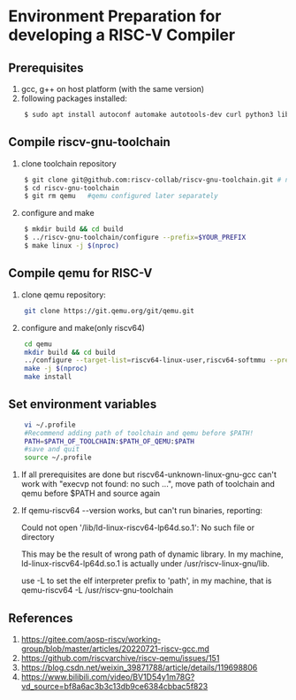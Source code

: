 # Environment Preparation for developing a RISC-V Compiler

## Prerequisites
1. gcc, g++ on host platform (with the same version)
2. following packages installed:
```bash
    $ sudo apt install autoconf automake autotools-dev curl python3 libmpc-dev libmpfr-dev libgmp-dev gawk build-essential bison flex texinfo gperf libtool patchutils bc zlib1g-dev libexpat-dev #maybe libexpat1-dev
```
## Compile riscv-gnu-toolchain
1. clone toolchain repository
```bash
    $ git clone git@github.com:riscv-collab/riscv-gnu-toolchain.git # no need to add --recursive before clone 
    $ cd riscv-gnu-toolchain
    $ git rm qemu   #qemu configured later separately
```
2. configure and make
```bash
    $ mkdir build && cd build
    $ ../riscv-gnu-toolchain/configure --prefix=$YOUR_PREFIX
    $ make linux -j $(nproc)
```


## Compile qemu for RISC-V
1. clone qemu repository:
```bash
    git clone https://git.qemu.org/git/qemu.git
```
2. configure and make(only riscv64)
```bash
    cd qemu
    mkdir build && cd build
    ../configure --target-list=riscv64-linux-user,riscv64-softmmu --prefix=$YOUR_PREFIX
    make -j $(nproc)
    make install
```
## Set environment variables
```bash
    vi ~/.profile
    #Recommend adding path of toolchain and qemu before $PATH!
    PATH=$PATH_OF_TOOLCHAIN:$PATH_OF_QEMU:$PATH
    #save and quit
    source ~/.profile
```
1. If all prerequisites are done but riscv64-unknown-linux-gnu-gcc can't work with "execvp not found: no such ...", move path of toolchain and qemu before $PATH and source again
2. If qemu-riscv64 --version works, but can't run binaries, reporting:

    Could not open '/lib/ld-linux-riscv64-lp64d.so.1': No such file or directory

    This may be the result of wrong path of dynamic library. In my machine, ld-linux-riscv64-lp64d.so.1 is actually under /usr/riscv-linux-gnu/lib.

    use -L  to set the elf interpreter prefix to 'path', in my machine, that is qemu-riscv64 -L /usr/riscv-gnu-toolchain 
## References
1. https://gitee.com/aosp-riscv/working-group/blob/master/articles/20220721-riscv-gcc.md
2. https://github.com/riscvarchive/riscv-qemu/issues/151
3. https://blog.csdn.net/weixin_39871788/article/details/119698806
4. https://www.bilibili.com/video/BV1D54y1m78G?vd_source=bf8a6ac3b3c13db9ce6384cbbac5f823
    
